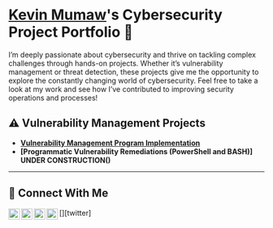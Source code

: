 # <a href="https://www.linkedin.com/in/kevin-mumaw-10/">Kevin Mumaw</a>'s Cybersecurity Project Portfolio 🔐

I’m deeply passionate about cybersecurity and thrive on tackling complex challenges through hands-on projects. Whether it’s vulnerability management or threat detection, these projects give me the opportunity to explore the constantly changing world of cybersecurity. Feel free to take a look at my work and see how I’ve contributed to improving security operations and processes!


## ⚠️ Vulnerability Management Projects

- **[Vulnerability Management Program Implementation](https://github.com/kevin-mumaw/vulnerability-management)**
- **[Programmatic Vulnerability Remediations (PowerShell and BASH)] UNDER CONSTRUCTION()**



<hr/>

## 🤳 Connect With Me

[<img align="left" alt="___________ | YouTube" width="22px" src="https://cdn.jsdelivr.net/npm/simple-icons@v3/icons/youtube.svg" />][youtube]
[<img align="left" alt="___________ | Twitter" width="22px" src="https://cdn.jsdelivr.net/npm/simple-icons@v3/icons/twitter.svg" />][twitter]
[<img align="left" alt="___________ | LinkedIn" width="22px" src="https://cdn.jsdelivr.net/npm/simple-icons@v3/icons/linkedin.svg" />][linkedin]
[<img align="left" alt="___________ | Instagram" width="22px" src="https://cdn.jsdelivr.net/npm/simple-icons@v3/icons/instagram.svg" />][instagram]

[x]: https://x.com/MumawKevin
[youtube]: https://www.youtube.com/c/___________
[instagram]: https://www.instagram.com/___________
[linkedin]: https://linkedin.com/in/kevin-mumaw-10

<!--
<img width="35" alt="image" src="https://github.com/user-attachments/assets/2f41c7cd-5ea8-4475-b451-a37161b6c3fb"> 
<img width="35" alt="image" src="https://github.com/user-attachments/assets/77649969-9910-4994-8b96-74a116cfb2a8">
-->
